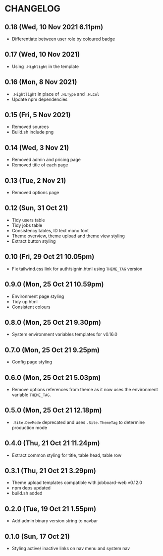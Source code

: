 # CHANGELOG

## 0.18 (Wed, 10 Nov 2021 6.11pm)
+ Differentiate between user role by coloured badge

## 0.17 (Wed, 10 Nov 2021)
+ Using `.Highlight` in the template

## 0.16 (Mon, 8 Nov 2021)
+ `.Hightlight` in place of `.HLType` and `.HLCol`
+ Update npm dependencies

## 0.15 (Fri, 5 Nov 2021)
+ Removed sources
+ Build.sh include png

## 0.14 (Wed, 3 Nov 21)
+ Removed admin and pricing page
+ Removed title of each page

## 0.13 (Tue, 2 Nov 21)
+ Removed options page

## 0.12 (Sun, 31 Oct 21)
+ Tidy users table
+ Tidy jobs table
+ Consistency tables, ID text mono font
+ Theme overview, theme upload and theme view styling
+ Extract button styling

## 0.10 (Fri, 29 Oct 21 10.05pm)
+ Fix tailwind.css link for auth/signin.html using `THEME_TAG` version

## 0.9.0 (Mon, 25 Oct 21 10.59pm)
+ Environment page styling
+ Tidy up html
+ Consistent colours

## 0.8.0 (Mon, 25 Oct 21 9.30pm)
+ System environment variables templates for v0.16.0

## 0.7.0 (Mon, 25 Oct 21 9.25pm)
+ Config page styling

## 0.6.0 (Mon, 25 Oct 21 5.03pm)
+ Remove options references from theme as it now uses the environment variable `THEME_TAG`.

## 0.5.0 (Mon, 25 Oct 21 12.18pm)
+ `.Site.DevMode` deprecated and uses `.Site.ThemeTag` to determine production mode

## 0.4.0 (Thu, 21 Oct 21 11.24pm)
+ Extract common styling for title, table head, table row

## 0.3.1 (Thu, 21 Oct 21 3.29pm)
+ Theme upload templates compatible with jobboard-web v0.12.0
+ npm deps updated
+ build.sh added

## 0.2.0 (Tue, 19 Oct 21 1.55pm)
+ Add admin binary version string to navbar

## 0.1.0 (Sun, 17 Oct 21)
+ Styling active/ inactive links on nav menu and system nav
